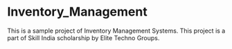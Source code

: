 # Inventory_Management
This is a sample project of Inventory Management Systems. This project is a part of Skill India scholarship by Elite Techno Groups.
